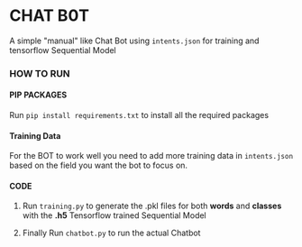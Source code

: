 # CHAT B0T
A simple "manual" like Chat Bot using ``intents.json`` for training and tensorflow Sequential Model

### HOW TO RUN 

#### PIP PACKAGES
Run ``pip install requirements.txt`` to install all the required packages

#### Training Data
For the BOT to work well you need to add more training data in `intents.json` based on the field you want the bot to focus on.
#### CODE
1. Run `training.py` to generate the .pkl files for both **words** and **classes** with the **.h5** Tensorflow trained Sequential Model

2. Finally Run `chatbot.py` to run the actual Chatbot 

